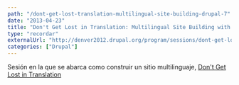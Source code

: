 ```yaml
---
path: "/dont-get-lost-translation-multilingual-site-building-drupal-7"
date: "2013-04-23"
title: "Don't Get Lost in Translation: Multilingual Site Building with Drupal 7"
type: "recordar"
externalUrl: "http://denver2012.drupal.org/program/sessions/dont-get-lost-translation-multilingual-site-building-drupal-7"
categories: ["Drupal"]
---
```


Sesión en la que se abarca como construir un sitio multilinguaje, [Don't Get Lost in Translation](http://denver2012.drupal.org/program/sessions/dont-get-lost-translation-multilingual-site-building-drupal-7)